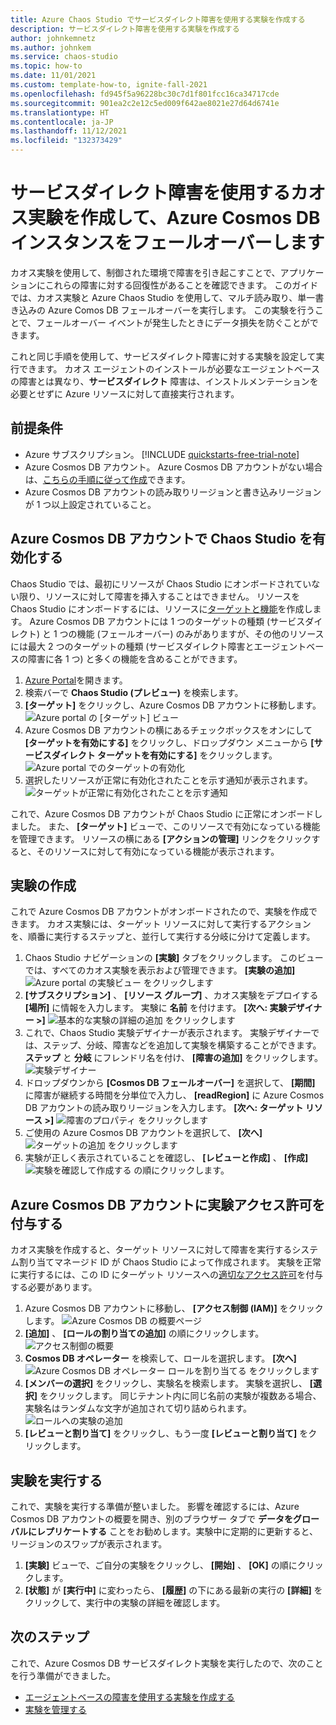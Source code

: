 ```yaml
---
title: Azure Chaos Studio でサービスダイレクト障害を使用する実験を作成する
description: サービスダイレクト障害を使用する実験を作成する
author: johnkemnetz
ms.author: johnkem
ms.service: chaos-studio
ms.topic: how-to
ms.date: 11/01/2021
ms.custom: template-how-to, ignite-fall-2021
ms.openlocfilehash: fd945f5a96228bc30c7d1f801fcc16ca34717cde
ms.sourcegitcommit: 901ea2c2e12c5ed009f642ae8021e27d64d6741e
ms.translationtype: HT
ms.contentlocale: ja-JP
ms.lasthandoff: 11/12/2021
ms.locfileid: "132373429"
---
```

# <a name="create-a-chaos-experiment-that-uses-a-service-direct-fault-to-fail-over-an-azure-cosmos-db-instance"></a>サービスダイレクト障害を使用するカオス実験を作成して、Azure Cosmos DB インスタンスをフェールオーバーします

カオス実験を使用して、制御された環境で障害を引き起こすことで、アプリケーションにこれらの障害に対する回復性があることを確認できます。 このガイドでは、カオス実験と Azure Chaos Studio を使用して、マルチ読み取り、単一書き込みの Azure Comos DB フェールオーバーを実行します。 この実験を行うことで、フェールオーバー イベントが発生したときにデータ損失を防ぐことができます。

これと同じ手順を使用して、サービスダイレクト障害に対する実験を設定して実行できます。 カオス エージェントのインストールが必要なエージェントベースの障害とは異なり、**サービスダイレクト** 障害は、インストルメンテーションを必要とせずに Azure リソースに対して直接実行されます。

## <a name="prerequisites"></a>前提条件

- Azure サブスクリプション。 [!INCLUDE [quickstarts-free-trial-note](../../includes/quickstarts-free-trial-note.md)] 
- Azure Cosmos DB アカウント。 Azure Cosmos DB アカウントがない場合は、[こちらの手順に従って作成](../cosmos-db/sql/create-cosmosdb-resources-portal.md)できます。
- Azure Cosmos DB アカウントの読み取りリージョンと書き込みリージョンが 1 つ以上設定されていること。


## <a name="enable-chaos-studio-on-your-azure-cosmos-db-account"></a>Azure Cosmos DB アカウントで Chaos Studio を有効化する

Chaos Studio では、最初にリソースが Chaos Studio にオンボードされていない限り、リソースに対して障害を挿入することはできません。 リソースを Chaos Studio にオンボードするには、リソースに[ターゲットと機能](chaos-studio-targets-capabilities.md)を作成します。 Azure Cosmos DB アカウントには 1 つのターゲットの種類 (サービスダイレクト) と 1 つの機能 (フェールオーバー) のみがありますが、その他のリソースには最大 2 つのターゲットの種類 (サービスダイレクト障害とエージェントベースの障害に各 1 つ) と多くの機能を含めることができます。

1. [Azure Portal](https://portal.azure.com)を開きます。
2. 検索バーで **Chaos Studio (プレビュー)** を検索します。
3. **[ターゲット]** をクリックし、Azure Cosmos DB アカウントに移動します。
![Azure portal の [ターゲット] ビュー](images/tutorial-service-direct-targets.png)
4. Azure Cosmos DB アカウントの横にあるチェックボックスをオンにして **[ターゲットを有効にする]** をクリックし、ドロップダウン メニューから **[サービスダイレクト ターゲットを有効にする]** をクリックします。
![Azure portal でのターゲットの有効化](images/tutorial-service-direct-targets-enable.png)
5. 選択したリソースが正常に有効化されたことを示す通知が表示されます。
![ターゲットが正常に有効化されたことを示す通知](images/tutorial-service-direct-targets-enable-confirm.png)

これで、Azure Cosmos DB アカウントが Chaos Studio に正常にオンボードしました。 また、 **[ターゲット]** ビューで、このリソースで有効になっている機能を管理できます。 リソースの横にある **[アクションの管理]** リンクをクリックすると、そのリソースに対して有効になっている機能が表示されます。

## <a name="create-an-experiment"></a>実験の作成
これで Azure Cosmos DB アカウントがオンボードされたので、実験を作成できます。 カオス実験には、ターゲット リソースに対して実行するアクションを、順番に実行するステップと、並行して実行する分岐に分けて定義します。

1. Chaos Studio ナビゲーションの **[実験]** タブをクリックします。 このビューでは、すべてのカオス実験を表示および管理できます。 **[実験の追加]** 
![Azure portal の実験ビュー](images/tutorial-service-direct-add.png) をクリックします
2. **[サブスクリプション]** 、 **[リソース グループ]** 、カオス実験をデプロイする **[場所]** に情報を入力します。 実験に **名前** を付けます。 **[次へ: 実験デザイナー >]** 
![基本的な実験の詳細の追加](images/tutorial-service-direct-add-basics.png) をクリックします
3. これで、Chaos Studio 実験デザイナーが表示されます。 実験デザイナーでは、ステップ、分岐、障害などを追加して実験を構築することができます。 **ステップ** と **分岐** にフレンドリ名を付け、 **[障害の追加]** をクリックします。
![実験デザイナー](images/tutorial-service-direct-add-designer.png)
4. ドロップダウンから **[Cosmos DB フェールオーバー]** を選択して、 **[期間]** に障害が継続する時間を分単位で入力し、 **[readRegion]** に Azure Cosmos DB アカウントの読み取りリージョンを入力します。 **[次へ: ターゲット リソース >]** 
![障害のプロパティ](images/tutorial-service-direct-add-fault.png) をクリックします
5. ご使用の Azure Cosmos DB アカウントを選択して、 **[次へ]** 
![ターゲットの追加](images/tutorial-service-direct-add-target.png) をクリックします
6. 実験が正しく表示されていることを確認し、 **[レビューと作成]** 、 **[作成]** 
![実験を確認して作成する](images/tutorial-service-direct-add-review.png) の順にクリックします。

## <a name="give-experiment-permission-to-your-azure-cosmos-db-account"></a>Azure Cosmos DB アカウントに実験アクセス許可を付与する
カオス実験を作成すると、ターゲット リソースに対して障害を実行するシステム割り当てマネージド ID が Chaos Studio によって作成されます。 実験を正常に実行するには、この ID にターゲット リソースへの[適切なアクセス許可](chaos-studio-fault-providers.md)を付与する必要があります。

1. Azure Cosmos DB アカウントに移動し、 **[アクセス制御 (IAM)]** をクリックします。
![Azure Cosmos DB の概要ページ](images/tutorial-service-direct-access-resource.png)
2. **[追加]** 、 **[ロールの割り当ての追加]** の順にクリックします。
![アクセス制御の概要](images/tutorial-service-direct-access-iam.png)
3. **Cosmos DB オペレーター** を検索して、ロールを選択します。 **[次へ]** 
![Azure Cosmos DB オペレーター ロールを割り当てる](images/tutorial-service-direct-access-role.png) をクリックします
4. **[メンバーの選択]** をクリックし、実験名を検索します。 実験を選択し、 **[選択]** をクリックします。 同じテナント内に同じ名前の実験が複数ある場合、実験名はランダムな文字が追加されて切り詰められます。
![ロールへの実験の追加](images/tutorial-service-direct-access-experiment.png)
5. **[レビューと割り当て]** をクリックし、もう一度 **[レビューと割り当て]** をクリックします。

## <a name="run-your-experiment"></a>実験を実行する
これで、実験を実行する準備が整いました。 影響を確認するには、Azure Cosmos DB アカウントの概要を開き、別のブラウザー タブで **データをグローバルにレプリケートする** ことをお勧めします。実験中に定期的に更新すると、リージョンのスワップが表示されます。

1. **[実験]** ビューで、ご自分の実験をクリックし、 **[開始]** 、 **[OK]** の順にクリックします。
2. **[状態]** が **[実行中]** に変わったら、 **[履歴]** の下にある最新の実行の **[詳細]** をクリックして、実行中の実験の詳細を確認します。

## <a name="next-steps"></a>次のステップ
これで、Azure Cosmos DB サービスダイレクト実験を実行したので、次のことを行う準備ができました。
- [エージェントベースの障害を使用する実験を作成する](chaos-studio-tutorial-agent-based-portal.md)
- [実験を管理する](chaos-studio-run-experiment.md)
